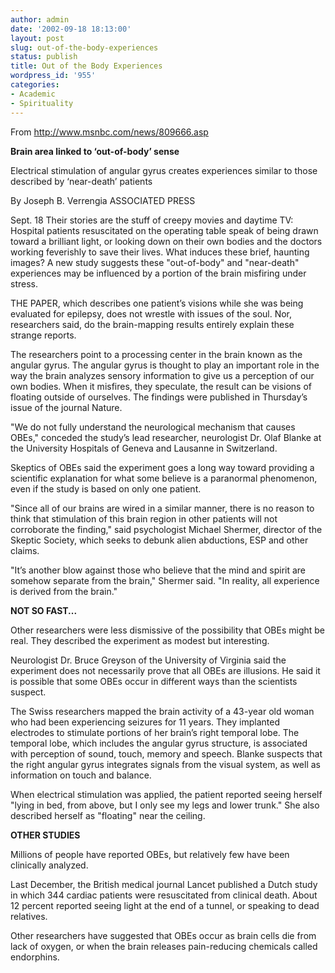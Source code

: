 ```yaml
---
author: admin
date: '2002-09-18 18:13:00'
layout: post
slug: out-of-the-body-experiences
status: publish
title: Out of the Body Experiences
wordpress_id: '955'
categories:
- Academic
- Spirituality
---
```

From <a href="http://www.msnbc.com/news/809666.asp">http://www.msnbc.com/news/809666.asp</a>

<strong>Brain area linked to ‘out-of-body’ sense</strong>

Electrical stimulation of angular gyrus creates experiences similar to those described by ‘near-death’ patients

By Joseph B. Verrengia
ASSOCIATED PRESS

Sept. 18 Their stories are the stuff of creepy movies and daytime TV: Hospital patients resuscitated on the operating table speak of being drawn toward a brilliant light, or looking down on their own bodies and the doctors working feverishly to save their lives. What induces these brief, haunting images? A new study suggests these "out-of-body" and "near-death" experiences may be influenced by a portion of the brain misfiring under stress.

THE PAPER, which describes one patient’s visions while she was being evaluated for epilepsy, does not wrestle with issues of the soul. Nor, researchers said, do the brain-mapping results entirely explain these strange reports.

The researchers point to a processing center in the brain known as the angular gyrus. The angular gyrus is thought to play an important role in the way the brain analyzes sensory information to give us a perception of our own bodies. When it misfires, they speculate, the result can be visions of floating outside of ourselves. The findings were published in Thursday’s issue of the journal Nature.

"We do not fully understand the neurological mechanism that causes OBEs," conceded the study’s lead researcher, neurologist Dr. Olaf Blanke at the University Hospitals of Geneva and Lausanne in Switzerland.

Skeptics of OBEs said the experiment goes a long way toward providing a scientific explanation for what some believe is a paranormal phenomenon, even if the study is based on only one patient.

"Since all of our brains are wired in a similar manner, there is no reason to think that stimulation of this brain region in other patients will not corroborate the finding," said psychologist Michael Shermer, director of the Skeptic Society, which seeks to debunk alien abductions, ESP and other claims.

"It’s another blow against those who believe that the mind and spirit are somehow separate from the brain," Shermer said. "In reality, all experience is derived from the brain."

<strong>NOT SO FAST...</strong>

Other researchers were less dismissive of the possibility that OBEs might be real. They described the experiment as modest but interesting.

Neurologist Dr. Bruce Greyson of the University of Virginia said the experiment does not necessarily prove that all OBEs are illusions. He said it is possible that some OBEs occur in different ways than the scientists suspect.

The Swiss researchers mapped the brain activity of a 43-year old woman who had been experiencing seizures for 11 years. They implanted electrodes to stimulate portions of her brain’s right temporal lobe. The temporal lobe, which includes the angular gyrus structure, is associated with perception of sound, touch, memory and speech. Blanke suspects that the right angular gyrus integrates signals from the visual system, as well as information on touch and balance.

When electrical stimulation was applied, the patient reported seeing herself "lying in bed, from above, but I only see my legs and lower trunk." She also described herself as "floating" near the ceiling.

<strong>OTHER STUDIES</strong>

Millions of people have reported OBEs, but relatively few have been clinically analyzed.

Last December, the British medical journal Lancet published a Dutch study in which 344 cardiac patients were resuscitated from clinical death. About 12 percent reported seeing light at the end of a tunnel, or speaking to dead relatives.

Other researchers have suggested that OBEs occur as brain cells die from lack of oxygen, or when the brain releases pain-reducing chemicals called endorphins.
